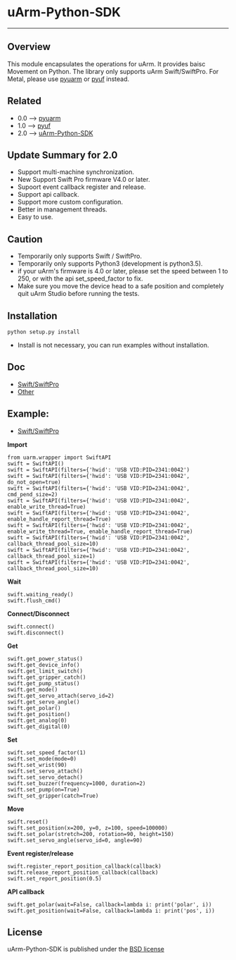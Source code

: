 # uArm-Python-SDK
----------

## Overview
This module encapsulates the operations for uArm. It provides baisc Movement on Python.
The library only supports uArm Swift/SwiftPro. For Metal, please use [pyuarm](https://github.com/uArm-Developer/pyuarm) or [pyuf](https://github.com/uArm-Developer/uArm-Python-SDK/tree/1.0-pyuf) instead.

## Related
- 0.0 --> [pyuarm](https://github.com/uArm-Developer/pyuarm)
- 1.0 --> [pyuf](https://github.com/uArm-Developer/uArm-Python-SDK/tree/1.0-pyuf)
- 2.0 --> [uArm-Python-SDK](https://github.com/uArm-Developer/uArm-Python-SDK/tree/2.0)


## Update Summary for 2.0
- Support multi-machine synchronization.
- New Support Swift Pro firmware V4.0 or later.
- Supoort event callback register and release.
- Support api callback.
- Support more custom configuration.
- Better in management threads.
- Easy to use.

## Caution
- Temporarily only supports Swift / SwiftPro.
- Temporarily only supports Python3 (development is python3.5).
- if your uArm's firmware is 4.0 or later, please set the speed between 1 to 250, or with the api set_speed_factor to fix.
- Make sure you move the device head to a safe position and completely quit uArm Studio before running the tests.

## Installation
    python setup.py install
- Install is not necessary, you can run examples without installation.

## Doc
- [Swift/SwiftPro](doc/api/swift_api.md)
- [Other](doc/api/)

## Example:
- [Swift/SwiftPro](examples/api/)

**Import**
```
from uarm.wrapper import SwiftAPI
swift = SwiftAPI()
swift = SwiftAPI(filters={'hwid': 'USB VID:PID=2341:0042')
swift = SwiftAPI(filters={'hwid': 'USB VID:PID=2341:0042', do_not_open=true)
swift = SwiftAPI(filters={'hwid': 'USB VID:PID=2341:0042', cmd_pend_size=2)
swift = SwiftAPI(filters={'hwid': 'USB VID:PID=2341:0042', enable_write_thread=True)
swift = SwiftAPI(filters={'hwid': 'USB VID:PID=2341:0042', enable_handle_report_thread=True)
swift = SwiftAPI(filters={'hwid': 'USB VID:PID=2341:0042', enable_write_thread=True, enable_handle_report_thread=True)
swift = SwiftAPI(filters={'hwid': 'USB VID:PID=2341:0042', callback_thread_pool_size=10)
swift = SwiftAPI(filters={'hwid': 'USB VID:PID=2341:0042', callback_thread_pool_size=1)
swift = SwiftAPI(filters={'hwid': 'USB VID:PID=2341:0042', callback_thread_pool_size=10)
```

**Wait**
```
swift.waiting_ready()
swift.flush_cmd()
```

**Connect/Disconnect**
```
swift.connect()
swift.disconnect()
```

**Get**
```
swift.get_power_status()
swift.get_device_info()
swift.get_limit_switch()
swift.get_gripper_catch()
swift.get_pump_status()
swift.get_mode()
swift.get_servo_attach(servo_id=2)
swift.get_servo_angle()
swift.get_polar()
swift.get_position()
swift.get_analog(0)
swift.get_digital(0)
```

**Set**
```
swift.set_speed_factor(1)
swift.set_mode(mode=0)
swift.set_wrist(90)
swift.set_servo_attach()
swift.set_servo_detach()
swift.set_buzzer(frequency=1000, duration=2)
swift.set_pump(on=True)
swift_set_gripper(catch=True)
```

**Move**
```
swift.reset()
swift.set_position(x=200, y=0, z=100, speed=100000)
swift.set_polar(stretch=200, rotation=90, height=150)
swift.set_servo_angle(servo_id=0, angle=90)
```

**Event register/release**
```
swift.register_report_position_callback(callback)
swift.release_report_position_callback(callback)
swift.set_report_position(0.5)
```

**API callback**
```
swift.get_polar(wait=False, callback=lambda i: print('polar', i))
swift.get_position(wait=False, callback=lambda i: print('pos', i))
```



## License
uArm-Python-SDK is published under the [BSD license](https://en.wikipedia.org/wiki/BSD_licenses)
